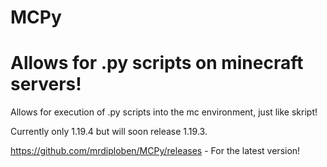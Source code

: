 # MCPy
# Allows for .py scripts on minecraft servers!

Allows for execution of .py scripts into the mc environment, just like skript!

Currently only 1.19.4 but will soon release 1.19.3.


https://github.com/mrdiploben/MCPy/releases - For the latest version!
